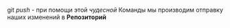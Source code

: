 git *push* - при помощи этой *чудесной* Команды мы производим отправку наших изменений в **Репозиторий**